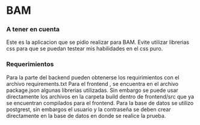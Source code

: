 # BAM

### A tener en cuenta
Este es la aplicacion que se pidio realizar para BAM.
Evite utilizar librerias css para que se puedan testear mis habilidades en el css puro.

### Requerimientos
Para la parte del backend pueden obtenerse los requirimientos con el archivo requirements.txt
Para el frontend , se encuentra en el archivo package.json algunas librerias utilizadas. 
Sin embargo se puede usar directamente los archivos en la carpeta build dentro de frontend/src que ya se encuentran compilados para el frontend.
Para la base de datos se utilizo postgrest, sin embargos el usuario y la contraseña se deben crear directamente en la base de datos en donde se realice la prueba.

